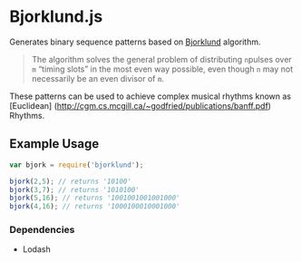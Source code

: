 # Bjorklund.js
Generates binary sequence patterns based on [Bjorklund](https://ics-web.sns.ornl.gov/timing/Rep-Rate%20Tech%20Note.pdf) algorithm.

> The algorithm solves the general problem of distributing `n`pulses over `m` “timing slots” in the most even way possible, even though `n`
may not necessarily be an even divisor of `m`.

These patterns can be used to achieve complex musical rhythms known as [Euclidean] (http://cgm.cs.mcgill.ca/~godfried/publications/banff.pdf) Rhythms.
## Example Usage
`````js
var bjork = require('bjorklund');

bjork(2,5); // returns '10100'
bjork(3,7); // returns '1010100'
bjork(5,16); // returns '1001001001001000'
bjork(4,16); // returns '1000100010001000'

`````

### Dependencies
 * Lodash